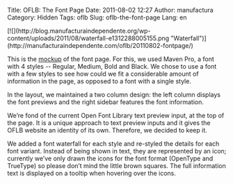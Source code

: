 Title: OFLB: The Font Page
Date: 2011-08-02 12:27
Author: manufactura
Category: Hidden
Tags: oflb
Slug: oflb-the-font-page
Lang: en

<!--:en-->[![](http://blog.manufacturaindependente.org/wp-content/uploads/2011/08/waterfall-e1312288005155.png "Waterfall")](http://manufacturaindependente.com/oflb/20110802-fontpage/)

This is the
[mockup](http://manufacturaindependente.com/oflb/20110802-fontpage/) of
the font page. For this, we used Maven Pro, a font with 4 styles --
Regular, Medium, Bold and Black. We chose to use a font with a few
styles to see how could we fit a considerable amount of information in
the page, as opposed to a font with a single style.

In the layout, we maintained a two column design: the left column
displays the font previews and the right sidebar features the font
information.

We’re fond of the current Open Font Library text preview input, at the
top of the page. It is a unique approach to text preview inputs and it
gives the OFLB website an identity of its own. Therefore, we decided to
keep it.

We added a font waterfall for each style and re-styled the details for
each font variant. Instead of being shown in text, they are represented
by an icon; currently we’ve only drawn the icons for the font format
(OpenType and TrueType) so please don’t mind the little brown squares.
The full information text is displayed on a tooltip when hovering over
the icons.<!--:-->

